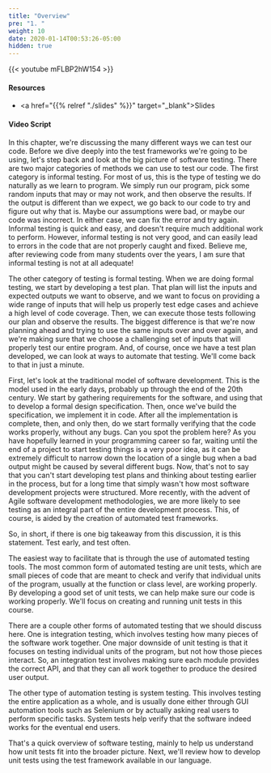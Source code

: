 ```yaml
---
title: "Overview"
pre: "1. "
weight: 10
date: 2020-01-14T00:53:26-05:00
hidden: true
---
```


{{< youtube mFLBP2hW154   >}}

#### Resources

* <a href="{{% relref "./slides" %}}" target="_blank">Slides</a>

#### Video Script

In this chapter, we're discussing the many different ways we can test our code. Before we dive deeply into the test frameworks we're going to be using, let's step back and look at the big picture of software testing. There are two major categories of methods we can use to test our code. The first category is informal testing. For most of us, this is the type of testing we do naturally as we learn to program. We simply run our program, pick some random inputs that may or may not work, and then observe the results. If the output is different than we expect, we go back to our code to try and figure out why that is. Maybe our assumptions were bad, or maybe our code was incorrect. In either case, we can fix the error and try again. Informal testing is quick and easy, and doesn't require much additional work to perform. However, informal testing is not very good, and can easily lead to errors in the code that are not properly caught and fixed. Believe me, after reviewing code from many students over the years, I am sure that informal testing is not at all adequate!

The other category of testing is formal testing. When we are doing formal testing, we start by developing a test plan. That plan will list the inputs and expected outputs we want to observe, and we want to focus on providing a wide range of inputs that will help us properly test edge cases and achieve a high level of code coverage. Then, we can execute those tests following our plan and observe the results. The biggest difference is that we're now planning ahead and trying to use the same inputs over and over again, and we're making sure that we choose a challenging set of inputs that will properly test our entire program. And, of course, once we have a test plan developed, we can look at ways to automate that testing. We'll come back to that in just a minute.

First, let's look at the traditional model of software development. This is the model used in the early days, probably up through the end of the 20th century. We start by gathering requirements for the software, and using that to develop a formal design specification. Then, once we've build the specification, we implement it in code. After all the implementation is complete, then, and only then, do we start formally verifying that the code works properly, without any bugs. Can you spot the problem here? As you have hopefully learned in your programming career so far, waiting until the end of a project to start testing things is a very poor idea, as it can be extremely difficult to narrow down the location of a single bug when a bad output might be caused by several different bugs. Now, that's not to say that you can't start developing test plans and thinking about testing earlier in the process, but for a long time that simply wasn't how most software development projects were structured. More recently, with the advent of Agile software development methodologies, we are more likely to see testing as an integral part of the entire development process. This, of course, is aided by the creation of automated test frameworks.

So, in short, if there is one big takeaway from this discussion, it is this statement. Test early, and test often.

The easiest way to facilitate that is through the use of automated testing tools. The most common form of automated testing are unit tests, which are small pieces of code that are meant to check and verify that individual units of the program, usually at the function or class level, are working properly. By developing a good set of unit tests, we can help make sure our code is working properly. We'll focus on creating and running unit tests in this course. 

There are a couple other forms of automated testing that we should discuss here. One is integration testing, which involves testing how many pieces of the software work together. One major downside of unit testing is that it focuses on testing individual units of the program, but not how those pieces interact. So, an integration test involves making sure each module provides the correct API, and that they can all work together to produce the desired user output. 

The other type of automation testing is system testing. This involves testing the entire application as a whole, and is usually done either through GUI automation tools such as Selenium or by actually asking real users to perform specific tasks. System tests help verify that the software indeed works for the eventual end users. 

That's a quick overview of software testing, mainly to help us understand how unit tests fit into the broader picture. Next, we'll review how to develop unit tests using the test framework available in our language. 
